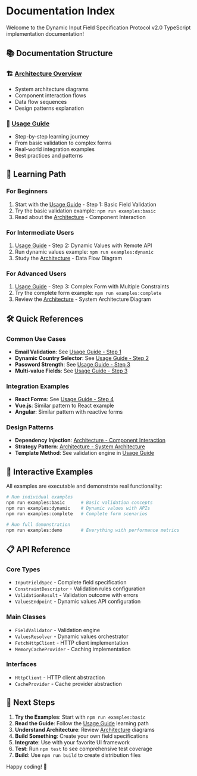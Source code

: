 # Documentation Index

Welcome to the Dynamic Input Field Specification Protocol v2.0 TypeScript implementation documentation!

## 📚 Documentation Structure

### 🏗️ [Architecture Overview](./ARCHITECTURE.md)
- System architecture diagrams
- Component interaction flows  
- Data flow sequences
- Design patterns explanation

### 📖 [Usage Guide](./USAGE_GUIDE.md)
- Step-by-step learning journey
- From basic validation to complex forms
- Real-world integration examples
- Best practices and patterns

## 🎯 Learning Path

### For Beginners
1. Start with the [Usage Guide](./USAGE_GUIDE.md) - Step 1: Basic Field Validation
2. Try the basic validation example: `npm run examples:basic`
3. Read about the [Architecture](./ARCHITECTURE.md) - Component Interaction

### For Intermediate Users
1. [Usage Guide](./USAGE_GUIDE.md) - Step 2: Dynamic Values with Remote API
2. Run dynamic values example: `npm run examples:dynamic`
3. Study the [Architecture](./ARCHITECTURE.md) - Data Flow Diagram

### For Advanced Users
1. [Usage Guide](./USAGE_GUIDE.md) - Step 3: Complex Form with Multiple Constraints
2. Try the complete form example: `npm run examples:complete`
3. Review the [Architecture](./ARCHITECTURE.md) - System Architecture Diagram

## 🛠️ Quick References

### Common Use Cases
- **Email Validation**: See [Usage Guide - Step 1](./USAGE_GUIDE.md#step-1-basic-field-validation)
- **Dynamic Country Selector**: See [Usage Guide - Step 2](./USAGE_GUIDE.md#step-2-dynamic-values-with-remote-api)
- **Password Strength**: See [Usage Guide - Step 3](./USAGE_GUIDE.md#step-3-complex-form-with-multiple-constraints)
- **Multi-value Fields**: See [Usage Guide - Step 3](./USAGE_GUIDE.md#step-3-complex-form-with-multiple-constraints)

### Integration Examples
- **React Forms**: See [Usage Guide - Step 4](./USAGE_GUIDE.md#step-4-integration-with-react-form)
- **Vue.js**: Similar pattern to React example
- **Angular**: Similar pattern with reactive forms

### Design Patterns
- **Dependency Injection**: [Architecture - Component Interaction](./ARCHITECTURE.md#-component-interaction)
- **Strategy Pattern**: [Architecture - System Architecture](./ARCHITECTURE.md#️-system-architecture-diagram)
- **Template Method**: See validation engine in [Usage Guide](./USAGE_GUIDE.md)

## 🚀 Interactive Examples

All examples are executable and demonstrate real functionality:

```bash
# Run individual examples
npm run examples:basic      # Basic validation concepts
npm run examples:dynamic    # Dynamic values with APIs
npm run examples:complete   # Complete form scenarios

# Run full demonstration
npm run examples:demo       # Everything with performance metrics
```

## 📋 API Reference

### Core Types
- `InputFieldSpec` - Complete field specification
- `ConstraintDescriptor` - Validation rules configuration
- `ValidationResult` - Validation outcome with errors
- `ValuesEndpoint` - Dynamic values API configuration

### Main Classes
- `FieldValidator` - Validation engine
- `ValuesResolver` - Dynamic values orchestrator
- `FetchHttpClient` - HTTP client implementation
- `MemoryCacheProvider` - Caching implementation

### Interfaces
- `HttpClient` - HTTP client abstraction
- `CacheProvider` - Cache provider abstraction

## 🎯 Next Steps

1. **Try the Examples**: Start with `npm run examples:basic`
2. **Read the Guide**: Follow the [Usage Guide](./USAGE_GUIDE.md) learning path
3. **Understand Architecture**: Review [Architecture](./ARCHITECTURE.md) diagrams
4. **Build Something**: Create your own field specifications
5. **Integrate**: Use with your favorite UI framework
6. **Test**: Run `npm test` to see comprehensive test coverage
7. **Build**: Use `npm run build` to create distribution files

Happy coding! 🎉